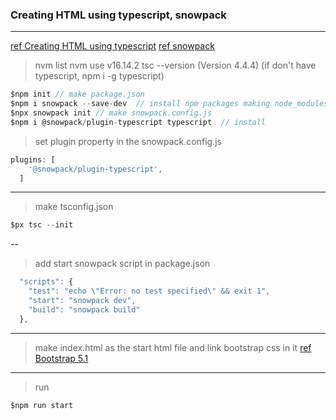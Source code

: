 ### Creating HTML using typescript,  snowpack
---
[ref Creating HTML using typescript](https://www.youtube.com/watch?v=6gB6HGxwjU0)
[ref snowpack](https://www.npmjs.com/package/snowpack)

> nvm list 
> nvm use v16.14.2
> tsc --version
> (Version 4.4.4)
> (if don't have typescript, npm i -g typescript)

```javascript
$npm init // make package.json
$npm i snowpack --save-dev  // install npm packages making node_modules and update package.json
$npx snowpack init // make snowpack.config.js
$npm i @snowpack/plugin-typescript typescript  // install 
```

> set plugin property in the snowpack.config.js
```javascript
plugins: [
    '@snowpack/plugin-typescript',
  ]
```
---
> make tsconfig.json 
```javascript
$px tsc --init
```

-- 
> add start snowpack script in package.json 
```javascript
  "scripts": {
    "test": "echo \"Error: no test specified\" && exit 1",
    "start": "snowpack dev",
    "build": "snowpack build"
  },
```

---
> make index.html as the start html file
> and link bootstrap css in it
[ref Bootstrap 5.1](https://getbootstrap.com/docs/5.1/getting-started/introduction/)

---
> run
```javascript
$npm run start
```